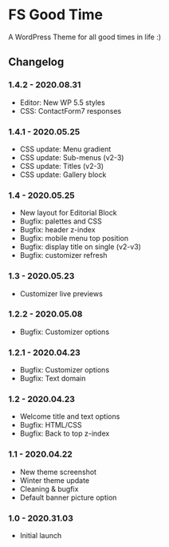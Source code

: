 # FS Good Time

A WordPress Theme for all good times in life :)

## Changelog

### 1.4.2 - 2020.08.31
* Editor: New WP 5.5 styles
* CSS: ContactForm7 responses

### 1.4.1 - 2020.05.25
* CSS update: Menu gradient
* CSS update: Sub-menus (v2-3)
* CSS update: Titles (v2-3)
* CSS update: Gallery block

### 1.4 - 2020.05.25
* New layout for Editorial Block 
* Bugfix: palettes and CSS
* Bugfix: header z-index
* Bugfix: mobile menu top position
* Bugfix: display title on single (v2-v3)
* Bugfix: customizer refresh

### 1.3 - 2020.05.23
* Customizer live previews

### 1.2.2 - 2020.05.08
* Bugfix: Customizer options

### 1.2.1 - 2020.04.23
* Bugfix: Customizer options
* Bugfix: Text domain

### 1.2 - 2020.04.23
* Welcome title and text options
* Bugfix: HTML/CSS
* Bugfix: Back to top z-index

### 1.1 - 2020.04.22
* New theme screenshot
* Winter theme update
* Cleaning & bugfix
* Default banner picture option

### 1.0 - 2020.31.03
* Initial launch